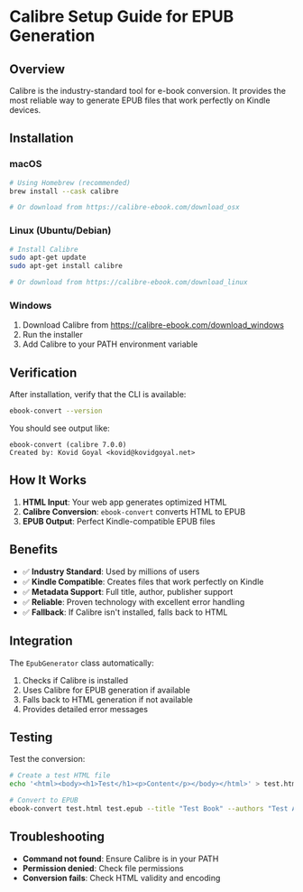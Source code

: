 # Calibre Setup Guide for EPUB Generation

## Overview
Calibre is the industry-standard tool for e-book conversion. It provides the most reliable way to generate EPUB files that work perfectly on Kindle devices.

## Installation

### macOS
```bash
# Using Homebrew (recommended)
brew install --cask calibre

# Or download from https://calibre-ebook.com/download_osx
```

### Linux (Ubuntu/Debian)
```bash
# Install Calibre
sudo apt-get update
sudo apt-get install calibre

# Or download from https://calibre-ebook.com/download_linux
```

### Windows
1. Download Calibre from https://calibre-ebook.com/download_windows
2. Run the installer
3. Add Calibre to your PATH environment variable

## Verification
After installation, verify that the CLI is available:
```bash
ebook-convert --version
```

You should see output like:
```
ebook-convert (calibre 7.0.0)
Created by: Kovid Goyal <kovid@kovidgoyal.net>
```

## How It Works
1. **HTML Input**: Your web app generates optimized HTML
2. **Calibre Conversion**: `ebook-convert` converts HTML to EPUB
3. **EPUB Output**: Perfect Kindle-compatible EPUB files

## Benefits
- ✅ **Industry Standard**: Used by millions of users
- ✅ **Kindle Compatible**: Creates files that work perfectly on Kindle
- ✅ **Metadata Support**: Full title, author, publisher support
- ✅ **Reliable**: Proven technology with excellent error handling
- ✅ **Fallback**: If Calibre isn't installed, falls back to HTML

## Integration
The `EpubGenerator` class automatically:
1. Checks if Calibre is installed
2. Uses Calibre for EPUB generation if available
3. Falls back to HTML generation if not available
4. Provides detailed error messages

## Testing
Test the conversion:
```bash
# Create a test HTML file
echo '<html><body><h1>Test</h1><p>Content</p></body></html>' > test.html

# Convert to EPUB
ebook-convert test.html test.epub --title "Test Book" --authors "Test Author"
```

## Troubleshooting
- **Command not found**: Ensure Calibre is in your PATH
- **Permission denied**: Check file permissions
- **Conversion fails**: Check HTML validity and encoding 
